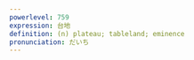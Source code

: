 ```yaml
---
powerlevel: 759
expression: 台地
definition: (n) plateau; tableland; eminence
pronunciation: だいち
---
```

